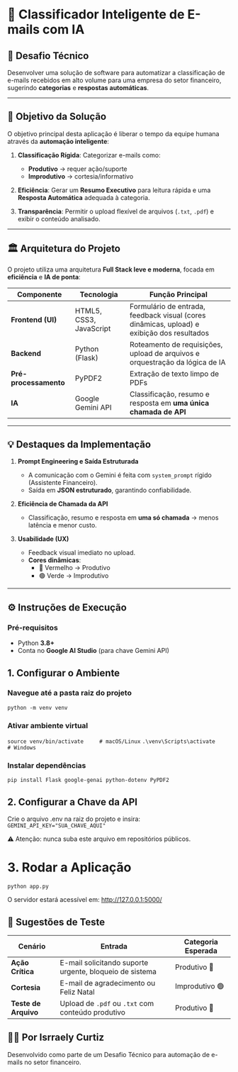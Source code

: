 # 📧 Classificador Inteligente de E-mails com IA

## 📌 Desafio Técnico
Desenvolver uma solução de software para automatizar a classificação de e-mails recebidos em alto volume para uma empresa do setor financeiro, sugerindo **categorias** e **respostas automáticas**.

---

## 🎯 Objetivo da Solução
O objetivo principal desta aplicação é liberar o tempo da equipe humana através da **automação inteligente**:

1. **Classificação Rígida**: Categorizar e-mails como:
   - **Produtivo** → requer ação/suporte  
   - **Improdutivo** → cortesia/informativo  

2. **Eficiência**: Gerar um **Resumo Executivo** para leitura rápida e uma **Resposta Automática** adequada à categoria.  

3. **Transparência**: Permitir o upload flexível de arquivos (`.txt`, `.pdf`) e exibir o conteúdo analisado.  

---

## 🏛 Arquitetura do Projeto
O projeto utiliza uma arquitetura **Full Stack leve e moderna**, focada em **eficiência** e **IA de ponta**:

| Componente       | Tecnologia                 | Função Principal |
|------------------|----------------------------|------------------|
| **Frontend (UI)** | HTML5, CSS3, JavaScript   | Formulário de entrada, feedback visual (cores dinâmicas, upload) e exibição dos resultados |
| **Backend**       | Python (Flask)            | Roteamento de requisições, upload de arquivos e orquestração da lógica de IA |
| **Pré-processamento** | PyPDF2                 | Extração de texto limpo de PDFs |
| **IA**            | Google Gemini API         | Classificação, resumo e resposta em **uma única chamada de API** |

---

## 💡 Destaques da Implementação
1. **Prompt Engineering e Saída Estruturada**  
   - A comunicação com o Gemini é feita com `system_prompt` rígido (Assistente Financeiro).  
   - Saída em **JSON estruturado**, garantindo confiabilidade.  

2. **Eficiência de Chamada da API**  
   - Classificação, resumo e resposta em **uma só chamada** → menos latência e menor custo.  

3. **Usabilidade (UX)**  
   - Feedback visual imediato no upload.  
   - **Cores dinâmicas**:  
     - 🔴 Vermelho → Produtivo  
     - 🟢 Verde → Improdutivo  

---

## ⚙️ Instruções de Execução

### Pré-requisitos
- Python **3.8+**
- Conta no **Google AI Studio** (para chave Gemini API)

## 1. Configurar o Ambiente

### Navegue até a pasta raiz do projeto
`python -m venv venv`

### Ativar ambiente virtual
`source venv/bin/activate     # macOS/Linux`
`.\venv\Scripts\activate      # Windows`

### Instalar dependências
`pip install Flask google-genai python-dotenv PyPDF2`

## 2. Configurar a Chave da API 
Crie o arquivo .env na raiz do projeto e insira:  
`GEMINI_API_KEY="SUA_CHAVE_AQUI"  `
  
⚠️ Atenção: nunca suba este arquivo em repositórios públicos.  

# 3. Rodar a Aplicação
`python app.py  `
  
O servidor estará acessível em: http://127.0.0.1:5000/

## 🧪 Sugestões de Teste

| Cenário              | Entrada                                                 | Categoria Esperada |
| -------------------- | ------------------------------------------------------- | ------------------ |
| **Ação Crítica**     | E-mail solicitando suporte urgente, bloqueio de sistema | Produtivo 🔴       |
| **Cortesia**         | E-mail de agradecimento ou Feliz Natal                  | Improdutivo 🟢     |
| **Teste de Arquivo** | Upload de `.pdf` ou `.txt` com conteúdo produtivo       | Produtivo 🔴       |

## 👨‍💻 Por Isrraely Curtiz
Desenvolvido como parte de um Desafio Técnico para automação de e-mails no setor financeiro.
